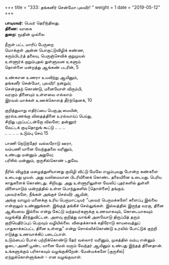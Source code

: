 ﻿+++
title = "333: தங்கனிர் சென்மோ புலவீர்!  "
weight = 1
date = "2019-05-12"
+++

**பாடியவர்:** பெயர் தெரிந்திலது.  
**திணை:** வாகை  
**துறை:** மூதின் முல்லை  
  
நீருள் பட்ட மாரிப் பேருறை  
மொக்குள் அன்ன பொகுட்டுவிழிக் கண்ண,  
கரும்பிடர்த் தலைய, பெருஞ்செவிக் குறுமுயல்  
உள்ளூர்க் குறும்புதல் துள்ளுவன உகளும்  
தொள்ளை மன்றத்து ஆங்கண் படரின், 5  
  
உண்கஎன உணரா உயவிற்று ஆயினும்,  
தங்கனீர் சென்மோ, புலவீர்! நன்றும்;  
சென்றதற் கொண்டு, மனையோள் விரும்பி,  
வரகும் தினையும் உள்ளவை எல்லாம்  
இரவல் மாக்கள் உணக்கொளத் தீர்ந்தெனக், 10  
  
குறித்துமாறு எதிர்ப்பை பெறாஅ மையின்,  
குரல்உணங்கு விதைத்தினை உரல்வாய்ப் பெய்து,  
சிறிது புறப்பட்டன்றோ விலளே; தன்னூர்  
வேட்டக் குடிதொறுங் கூட்டு .. .. ..  
.. .. .. .. உடும்பு செய் 15  
  
பாணி நெடுந்தேர் வல்லரோடு ஊரா,  
வம்பணி யானை வேந்துதலை வரினும்,  
உண்பது மன்னும் அதுவே;  
பரிசில் மன்னும், குருசில்கொண் டதுவே.  
   
நீரில் விழுந்த மழைத்துளியானது குமிழி விட்டு மேலே எழும்புவது போன்ற கண்களை உடையது முயல். அது வலிமையான பிடரியினைக் கொண்ட தலையினை உடையது. பெரிய காதுகளைக் கொண்டது. சிறியது. அது உள்ளூரிலுள்ள வேலிப் புதர்களில் துள்ளி விளையாடும் மன்றத்தில் உள்ள பொந்துகளில் [தொள்ளை] தங்கும்.  
புலவர்களே, நீங்கள் அங்குச் செல்வீர் ஆயின்,  
அங்கு வாழும் மனைக்கு உரிய பெருமாட்டியர் “புலவர் பெருமக்களே! களைப்பு இல்லை என்றாலும் உண்ணுங்கள். இங்குத் தங்கிச் செல்லுங்கள். இல்லத்தில் இருந்த வரகு, தினை ஆகியவை இல்லை என்று கேட்டு வந்தவர்களுக்கு உணவாகவும், கொடையாகவும் வழங்கித் தீர்ந்துவிட்டன. அளவு குறித்து வாங்கி அளவோடு திருப்பித் தரும் குறியெதிர்ப்புப் பெறவும் வழியில்லை. விதைக்காகக் கதிரோடு காயவைத்துப் பாதுகாக்கப்பட்ட தினை உள்ளது” என்று சொல்லிக்கொண்டு உரலில் போட்டுக் குற்றி எடுத்து உணவாக்கிப் படைப்பாள்.  
உடும்பைப் போல் பற்றிக்கொண்டு தேர் வல்லார் வரினும், முகத்தில் வம்பு என்னும் ஓடை-அணி பூண்ட யானை மேல் வரும் வேந்தர் ஆயினும் உண்பது இந்தத் தினைதான். உங்களுக்கும் பரிசாகவும் வழங்குகிறேன். மேன்மக்களே [குருசில்] ஏற்றுக்கொள்ளுங்கள் – என வழங்குவாள்.  
